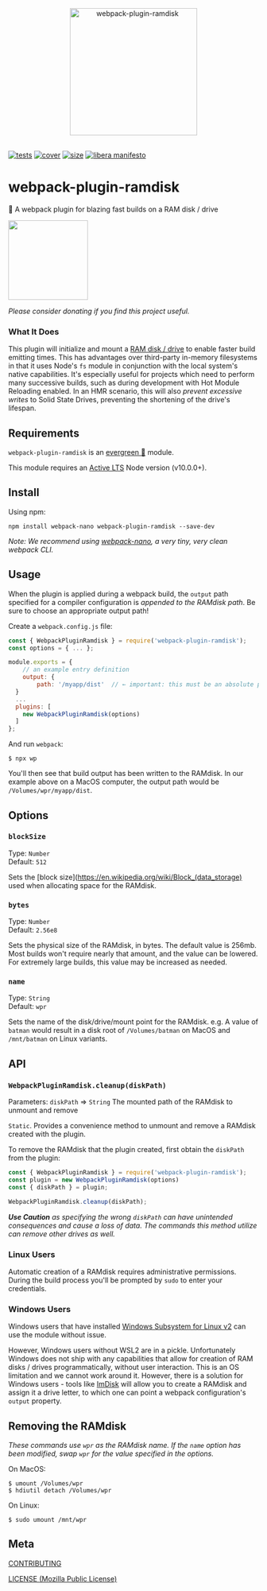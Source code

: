 [tests]: 	https://img.shields.io/circleci/project/github/shellscape/webpack-plugin-ramdisk.svg
[tests-url]: https://circleci.com/gh/shellscape/webpack-plugin-ramdisk

[cover]: https://codecov.io/gh/shellscape/webpack-plugin-ramdisk/branch/master/graph/badge.svg
[cover-url]: https://codecov.io/gh/shellscape/webpack-plugin-ramdisk

[size]: https://packagephobia.now.sh/badge?p=webpack-plugin-ramdisk
[size-url]: https://packagephobia.now.sh/result?p=webpack-plugin-ramdisk

[https]: https://nodejs.org/api/https.html#https_https_createserver_options_requestlistener
[http2]: https://nodejs.org/api/http2.html#http2_http2_createserver_options_onrequesthandler
[http2tls]: https://nodejs.org/api/http2.html#http2_http2_createsecureserver_options_onrequesthandler

<div align="center">
	<img width="256" src="https://raw.githubusercontent.com/shellscape/webpack-plugin-ramdisk/master/assets/ramdisk.svg?sanitize=true" alt="webpack-plugin-ramdisk"><br/><br/>
</div>

[![tests][tests]][tests-url]
[![cover][cover]][cover-url]
[![size][size]][size-url]
[![libera manifesto](https://img.shields.io/badge/libera-manifesto-lightgrey.svg)](https://liberamanifesto.com)

# webpack-plugin-ramdisk

🐏 A webpack plugin for blazing fast builds on a RAM disk / drive

<a href="https://www.patreon.com/shellscape">
  <img src="https://c5.patreon.com/external/logo/become_a_patron_button@2x.png" width="160">
</a>

_Please consider donating if you find this project useful._

### What It Does

This plugin will initialize and mount a [RAM disk / drive](https://en.wikipedia.org/wiki/RAM_drive) to enable faster build emitting times. This has advantages over third-party in-memory filesystems in that it uses Node's `fs` module in conjunction with the local system's native capabilities. It's especially useful for projects which need to perform many successive builds, such as during development with Hot Module Reloading enabled. In an HMR scenario, this will also _prevent excessive writes_ to Solid State Drives, preventing the shortening of the drive's lifespan.

## Requirements

`webpack-plugin-ramdisk` is an [evergreen 🌲](./.github/FAQ.md#what-does-evergreen-mean) module.

This module requires an [Active LTS](https://github.com/nodejs/Release) Node version (v10.0.0+).

## Install

Using npm:

```console
npm install webpack-nano webpack-plugin-ramdisk --save-dev
```

_Note: We recommend using [webpack-nano](https://github.com/shellscape/webpack-nano), a very tiny, very clean webpack CLI._

## Usage

When the plugin is applied during a webpack build, the `output` path specified for a compiler configuration is _appended to the RAMdisk path_. Be sure to choose an appropriate output path!

Create a `webpack.config.js` file:

```js
const { WebpackPluginRamdisk } = require('webpack-plugin-ramdisk');
const options = { ... };

module.exports = {
	// an example entry definition
	output: {
		path: '/myapp/dist'  // ← important: this must be an absolute path!
  }
  ...
  plugins: [
    new WebpackPluginRamdisk(options)
  ]
};

```

And run `webpack`:

```console
$ npx wp
```

You'll then see that build output has been written to the RAMdisk. In our example above on a MacOS computer, the output path would be `/Volumes/wpr/myapp/dist`.

## Options

### `blockSize`
Type: `Number`<br>
Default: `512`

Sets the [block size](https://en.wikipedia.org/wiki/Block_(data_storage) used when allocating space for the RAMdisk.

### `bytes`
Type: `Number`<br>
Default: `2.56e8`

Sets the physical size of the RAMdisk, in bytes. The default value is 256mb. Most builds won't require nearly that amount, and the value can be lowered. For extremely large builds, this value may be increased as needed.

### `name`
Type: `String`<br>
Default: `wpr`

Sets the name of the disk/drive/mount point for the RAMdisk. e.g. A value of `batman` would result in a disk root of `/Volumes/batman` on MacOS and `/mnt/batman` on Linux variants.

## API

### `WebpackPluginRamdisk.cleanup(diskPath)`
Parameters: `diskPath` ⇒ `String` The mounted path of the RAMdisk to unmount and remove

`Static`. Provides a convenience method to unmount and remove a RAMdisk created with the plugin.

To remove the RAMdisk that the plugin created, first obtain the `diskPath` from the plugin:

```js
const { WebpackPluginRamdisk } = require('webpack-plugin-ramdisk');
const plugin = new WebpackPluginRamdisk(options)
const { diskPath } = plugin;

WebpackPluginRamdisk.cleanup(diskPath);
```

_**Use Caution** as specifying the wrong `diskPath` can have unintended consequences and cause a loss of data. The commands this method utilize can remove other drives as well._

### Linux Users

Automatic creation of a RAMdisk requires administrative permissions. During the build process you'll be prompted by `sudo` to enter your credentials.

### Windows Users

Windows users that have installed [Windows Subsystem for Linux v2](https://devblogs.microsoft.com/commandline/announcing-wsl-2/) can use the module without issue.

However, Windows users without WSL2 are in a pickle. Unfortunately Windows does not ship with any capabilities that allow for creation of RAM disks / drives programmatically, without user interaction. This is an OS limitation and we cannot work around it. However, there is a solution for Windows users - tools like [ImDisk](https://sourceforge.net/projects/imdisk-toolkit/) will allow you to create a RAMdisk and assign it a drive letter, to which one can point a webpack configuration's `output` property.

## Removing the RAMdisk

_These commands use `wpr` as the RAMdisk name. If the `name` option has been modified, swap `wpr` for the value specified in the options._

On MacOS:

```console
$ umount /Volumes/wpr
$ hdiutil detach /Volumes/wpr
```

On Linux:

```console
$ sudo umount /mnt/wpr
```

## Meta

[CONTRIBUTING](./.github/CONTRIBUTING.md)

[LICENSE (Mozilla Public License)](./LICENSE)
